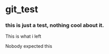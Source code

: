 # git_test

### this is just a test, nothing cool about it.

<p>This is what i left</p>

<p>Nobody expected this</p>
